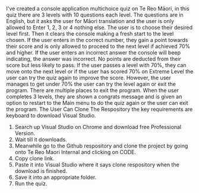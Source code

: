 I've created a console application multichoice quiz on Te Reo Māori, in this quiz there are 3 levels with 10 questions each level. The questions are in English, but it asks the user for Māori translation and the user is only allowed to Enter 1, 2, 3 or 4 nothing else.
The user is to choose their desired level first. Then it clears the console making a fresh start to the level chosen. If the user enters in the correct number, they gain a point towards their score and is only allowed to proceed to the next level if achieved 70% and higher.
If the user enters an incorrect answer the console will beep indicating, the answer was incorrect. No points are deducted from their score but less likely to pass. If the user passes a level with 70%, they can move onto the next level or if the user has scored 70% on Extreme Level the user can try the quiz again to improve the score. However, the user manages to get under 70% the user can try the level again or exit the program. There are multiple places to exit the program.
When the user completes 3 levels, they are shown a congrats message and is given an option to restart to the Main menu to do the quiz again or the user can exit the program. 
The User Can Clone The Respository the key requirements are keyboard to download Visual Studio.

1) Search up Visual Studio on Chrome and download free Professional Version.
2) Wait till it downloads.
3) Meanwhile go to the Github respository and clone the project by going onto Te Reo Maori Internal and clicking on CODE.
4) Copy clone link.
5) Paste it into Visual Studio where it says clone respository when the download is finished.
6) Save it into an appropriate folder.
7) Run the quiz.

